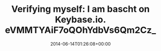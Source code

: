 ---
retweeted: false
source: <a href="http://twitter.com" rel="nofollow">Twitter Web Client</a>
entities:
  hashtags: []
  symbols: []
  user_mentions: []
  urls:
  - url: https://t.co/BUW9W5rh1Z
    expanded_url: https://keybase.io/bascht/sigs/eVMMTYAiF7oQOhYdbVs6Qm2Cz_gH2lWSHb6t
    display_url: keybase.io/bascht/sigs/eV…
    indices:
    - '84'
    - '107'
display_text_range:
- '0'
- '107'
favorite_count: '0'
id_str: '477622988402352128'
truncated: false
retweet_count: '0'
id: '477622988402352128'
possibly_sensitive: false
created_at: Sat Jun 14 01:26:08 +0000 2014
favorited: false
full_text: 'Verifying myself: I am bascht on Keybase.io. eVMMTYAiF7oQOhYdbVs6Qm2Cz_gH2lWSHb6t
  /'
lang: de
quote_url: https://keybase.io/bascht/sigs/eVMMTYAiF7oQOhYdbVs6Qm2Cz_gH2lWSHb6t
tags:
- pesos/twitter
date: '2014-06-14T01:26:08+00:00'
src: https://twitter.com/bascht/status/477622988402352128
original_url: https://twitter.com/bascht/status/477622988402352128
type: twitter_tweet
text: 'Verifying myself: I am bascht on Keybase.io. eVMMTYAiF7oQOhYdbVs6Qm2Cz_gH2lWSHb6t
  /'
title: 'Verifying myself: I am bascht on Keybase.io. eVMMTYAiF7oQOhYdbVs6Qm2Cz_'

---